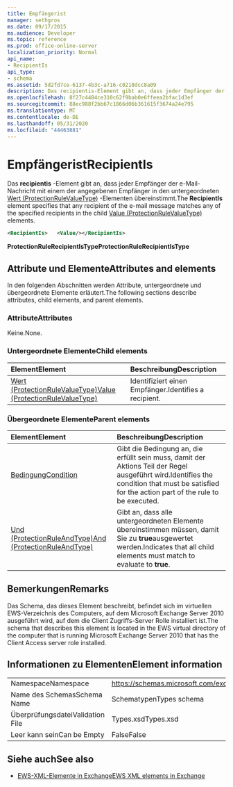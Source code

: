 ```yaml
---
title: Empfängerist
manager: sethgros
ms.date: 09/17/2015
ms.audience: Developer
ms.topic: reference
ms.prod: office-online-server
localization_priority: Normal
api_name:
- RecipientIs
api_type:
- schema
ms.assetid: 5d2fd7ce-6137-4b3c-a716-c0218dcc8a09
description: Das recipientis-Element gibt an, dass jeder Empfänger der e-Mail-Nachricht mit einem der angegebenen Empfänger in den untergeordneten Wert (ProtectionRuleValueType)-Elementen übereinstimmt.
ms.openlocfilehash: 8f27c4484ce310c62f9bab0e6ffeea2bfac1d3ef
ms.sourcegitcommit: 88ec988f2bb67c1866d06b361615f3674a24e795
ms.translationtype: MT
ms.contentlocale: de-DE
ms.lasthandoff: 05/31/2020
ms.locfileid: "44463881"
---
```

# <a name="recipientis"></a><span data-ttu-id="d200d-103">Empfängerist</span><span class="sxs-lookup"><span data-stu-id="d200d-103">RecipientIs</span></span>

<span data-ttu-id="d200d-104">Das **recipientis** -Element gibt an, dass jeder Empfänger der e-Mail-Nachricht mit einem der angegebenen Empfänger in den untergeordneten [Wert (ProtectionRuleValueType)](value-protectionrulevaluetype.md) -Elementen übereinstimmt.</span><span class="sxs-lookup"><span data-stu-id="d200d-104">The **RecipientIs** element specifies that any recipient of the e-mail message matches any of the specified recipients in the child [Value (ProtectionRuleValueType)](value-protectionrulevaluetype.md) elements.</span></span> 
  
```xml
<RecipientIs>   <Value/></RecipientIs>
```

 <span data-ttu-id="d200d-105">**ProtectionRuleRecipientIsType**</span><span class="sxs-lookup"><span data-stu-id="d200d-105">**ProtectionRuleRecipientIsType**</span></span>
## <a name="attributes-and-elements"></a><span data-ttu-id="d200d-106">Attribute und Elemente</span><span class="sxs-lookup"><span data-stu-id="d200d-106">Attributes and elements</span></span>

<span data-ttu-id="d200d-107">In den folgenden Abschnitten werden Attribute, untergeordnete und übergeordnete Elemente erläutert.</span><span class="sxs-lookup"><span data-stu-id="d200d-107">The following sections describe attributes, child elements, and parent elements.</span></span>
  
### <a name="attributes"></a><span data-ttu-id="d200d-108">Attribute</span><span class="sxs-lookup"><span data-stu-id="d200d-108">Attributes</span></span>

<span data-ttu-id="d200d-109">Keine.</span><span class="sxs-lookup"><span data-stu-id="d200d-109">None.</span></span>
  
### <a name="child-elements"></a><span data-ttu-id="d200d-110">Untergeordnete Elemente</span><span class="sxs-lookup"><span data-stu-id="d200d-110">Child elements</span></span>

|<span data-ttu-id="d200d-111">**Element**</span><span class="sxs-lookup"><span data-stu-id="d200d-111">**Element**</span></span>|<span data-ttu-id="d200d-112">**Beschreibung**</span><span class="sxs-lookup"><span data-stu-id="d200d-112">**Description**</span></span>|
|:-----|:-----|
|[<span data-ttu-id="d200d-113">Wert (ProtectionRuleValueType)</span><span class="sxs-lookup"><span data-stu-id="d200d-113">Value (ProtectionRuleValueType)</span></span>](value-protectionrulevaluetype.md) <br/> |<span data-ttu-id="d200d-114">Identifiziert einen Empfänger.</span><span class="sxs-lookup"><span data-stu-id="d200d-114">Identifies a recipient.</span></span>  <br/> |
   
### <a name="parent-elements"></a><span data-ttu-id="d200d-115">Übergeordnete Elemente</span><span class="sxs-lookup"><span data-stu-id="d200d-115">Parent elements</span></span>

|<span data-ttu-id="d200d-116">**Element**</span><span class="sxs-lookup"><span data-stu-id="d200d-116">**Element**</span></span>|<span data-ttu-id="d200d-117">**Beschreibung**</span><span class="sxs-lookup"><span data-stu-id="d200d-117">**Description**</span></span>|
|:-----|:-----|
|[<span data-ttu-id="d200d-118">Bedingung</span><span class="sxs-lookup"><span data-stu-id="d200d-118">Condition</span></span>](condition.md) <br/> |<span data-ttu-id="d200d-119">Gibt die Bedingung an, die erfüllt sein muss, damit der Aktions Teil der Regel ausgeführt wird.</span><span class="sxs-lookup"><span data-stu-id="d200d-119">Identifies the condition that must be satisfied for the action part of the rule to be executed.</span></span>  <br/> |
|[<span data-ttu-id="d200d-120">Und (ProtectionRuleAndType)</span><span class="sxs-lookup"><span data-stu-id="d200d-120">And (ProtectionRuleAndType)</span></span>](and-protectionruleandtype.md) <br/> |<span data-ttu-id="d200d-121">Gibt an, dass alle untergeordneten Elemente übereinstimmen müssen, damit Sie zu **true**ausgewertet werden.</span><span class="sxs-lookup"><span data-stu-id="d200d-121">Indicates that all child elements must match to evaluate to **true**.</span></span>  <br/> |
   
## <a name="remarks"></a><span data-ttu-id="d200d-122">Bemerkungen</span><span class="sxs-lookup"><span data-stu-id="d200d-122">Remarks</span></span>

<span data-ttu-id="d200d-123">Das Schema, das dieses Element beschreibt, befindet sich im virtuellen EWS-Verzeichnis des Computers, auf dem Microsoft Exchange Server 2010 ausgeführt wird, auf dem die Client Zugriffs-Server Rolle installiert ist.</span><span class="sxs-lookup"><span data-stu-id="d200d-123">The schema that describes this element is located in the EWS virtual directory of the computer that is running Microsoft Exchange Server 2010 that has the Client Access server role installed.</span></span>
  
## <a name="element-information"></a><span data-ttu-id="d200d-124">Informationen zu Elementen</span><span class="sxs-lookup"><span data-stu-id="d200d-124">Element information</span></span>

|||
|:-----|:-----|
|<span data-ttu-id="d200d-125">Namespace</span><span class="sxs-lookup"><span data-stu-id="d200d-125">Namespace</span></span>  <br/> |https://schemas.microsoft.com/exchange/services/2006/types  <br/> |
|<span data-ttu-id="d200d-126">Name des Schemas</span><span class="sxs-lookup"><span data-stu-id="d200d-126">Schema Name</span></span>  <br/> |<span data-ttu-id="d200d-127">Schematypen</span><span class="sxs-lookup"><span data-stu-id="d200d-127">Types schema</span></span>  <br/> |
|<span data-ttu-id="d200d-128">Überprüfungsdatei</span><span class="sxs-lookup"><span data-stu-id="d200d-128">Validation File</span></span>  <br/> |<span data-ttu-id="d200d-129">Types.xsd</span><span class="sxs-lookup"><span data-stu-id="d200d-129">Types.xsd</span></span>  <br/> |
|<span data-ttu-id="d200d-130">Leer kann sein</span><span class="sxs-lookup"><span data-stu-id="d200d-130">Can be Empty</span></span>  <br/> |<span data-ttu-id="d200d-131">False</span><span class="sxs-lookup"><span data-stu-id="d200d-131">False</span></span>  <br/> |
   
## <a name="see-also"></a><span data-ttu-id="d200d-132">Siehe auch</span><span class="sxs-lookup"><span data-stu-id="d200d-132">See also</span></span>



- [<span data-ttu-id="d200d-133">EWS-XML-Elemente in Exchange</span><span class="sxs-lookup"><span data-stu-id="d200d-133">EWS XML elements in Exchange</span></span>](ews-xml-elements-in-exchange.md)

